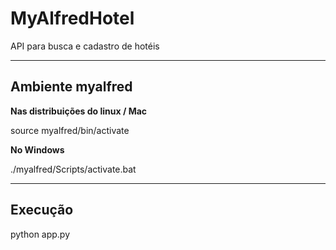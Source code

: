 # MyAlfredHotel
API para busca e cadastro de hotéis

---

## Ambiente myalfred
**Nas distribuições do linux / Mac**

source myalfred/bin/activate

 **No Windows**

./myalfred/Scripts/activate.bat

---

## Execução

python app.py
